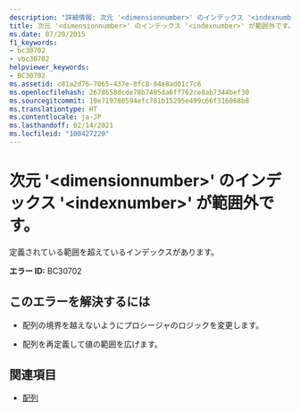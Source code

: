 ```yaml
---
description: "詳細情報: 次元 '<dimensionnumber>' のインデックス '<indexnumber>' が範囲外です"
title: 次元 '<dimensionnumber>' のインデックス '<indexnumber>' が範囲外です。
ms.date: 07/20/2015
f1_keywords:
- bc30702
- vbc30702
helpviewer_keywords:
- BC30702
ms.assetid: c81a2d76-7065-437e-8fc8-84e8ad01c7c6
ms.openlocfilehash: 2678658dcde78b7405da6ff762ce8ab7344bef30
ms.sourcegitcommit: 10e719780594efc781b15295e499c66f316068b8
ms.translationtype: HT
ms.contentlocale: ja-JP
ms.lasthandoff: 02/14/2021
ms.locfileid: "100427220"
---
```

# <a name="index-indexnumber-for-dimension-dimensionnumber-is-out-of-range"></a>次元 '\<dimensionnumber>' のインデックス '\<indexnumber>' が範囲外です。

定義されている範囲を超えているインデックスがあります。  
  
 **エラー ID:** BC30702  
  
## <a name="to-correct-this-error"></a>このエラーを解決するには  
  
- 配列の境界を越えないようにプロシージャのロジックを変更します。  
  
- 配列を再定義して値の範囲を広げます。  
  
## <a name="see-also"></a>関連項目

- [配列](../programming-guide/language-features/arrays/index.md)
